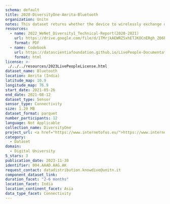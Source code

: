 ```yaml
---
schema: default
title: 2020-DiversityOne-Amrita-Bluetooth
organization: Unitn
notes: This dataset returns whether the device to wirelessly exchange data with other Bluetooth devices. It is part of Wenet Diversity 1 data collection, which contains data about the everyday life activities of students coming from 8 different universities located in China, Denmark, India, Italy, Mexico, Mongolia, Paraguay and UK. The data were collected via questionnaires, data coming from 27 smartphone sensors associated to thousand self-reported annotations over a period of 4 weeks.
resources:
  - name: 2022_WeNet_Diversity1_Technical-Report(2020-2021)
    url: https://drive.google.com/file/d/1TMrjkAEWRZ5xhETJKOCnERgh_Z06PO2E/view?usp=drive_link
    format: PDF
  - name: Codebook
    url: https://datascientiafoundation.github.io/LivePeople-Documentation/codebooks/2020_DV1_Amrita_bluetooth.html
    format: html
license: >-
 ./../../resources/2023LivePeopleLicense.html
dataset_name: Bluetooth
location: Amrita (India)
latitude_map: 10.9
longitude_map: 76.9
start_date: 2021-05-26
end_date: 2021-08-12
dataset_type: Sensor
sensor_type: Connectivity
size: 1.20 MB
dataset_format: parquet
number_participants: 12
language: Not Applicable
collection_name: DiversityOne
project_url: <a href="https://www.internetofus.eu/">https://www.internetofus.eu/</a>
category: 
  - Dataset
domain: 
  - Digital University
5_stars: 3
publication_date: 2023-11-30
identifier: 004.AAAD.AAG.AK
request_contact: datadistribution.knowdive@unitn.it
component_dataset_link: 
duration_facet: "2-6 months"
location_facet: India
location_continent_facet: Asia
data_type_facet: Connectivity
---
```

